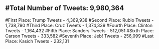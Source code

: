 #Total Number of Tweets: 9,980,364 
---
#First Place: Trump Tweets - 4,369,938
#Second Place: Rubio Tweets - 1,738,790
#Third Place: Cruz Tweets - 1,374,339
#Fourth Place: Clinton Tweets - 1,164,432
#Fifth Place: Sanders Tweets - 512,051
#Sixth Place: Carson Tweets - 333,582
#Seventh Place: Jeb! Tweets - 256,099
#Last Place: Kasich Tweets - 232,131
